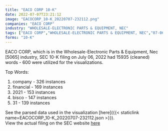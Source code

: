 ```yaml
---
title: "EACO CORP 10-K"
date: 2022-07-07T23:21:12
image: "EACOCORP_10-K_20220707-232112.png"
companies: "EACO CORP"
industry: "WHOLESALE-ELECTRONIC PARTS & EQUIPMENT, NEC"
tags: ["EACO CORP","WHOLESALE-ELECTRONIC PARTS & EQUIPMENT, NEC","07-06-2022","10-K"]
forms: "10-K"
---
```

EACO CORP, which is in the Wholesale-Electronic Parts & Equipment, Nec [5065] industry, SEC 10-K filing on July 06, 2022 had 15935 (cleaned) words - 600 were utilized for the visualizations.

Top Words:
1. company - 326 instances
2. financial - 169 instances
3. 2021 - 153 instances
4. bisco - 147 instances
5. 31 - 139 instances


See the parsed data used in the visualization [here]({{< staticlink name=EACOCORP_10-K_20220707-232112.json >}}).  
View the actual filing on the SEC website [here](https://www.sec.gov/Archives/edgar/data/784539/0001410578-22-001930.txt)